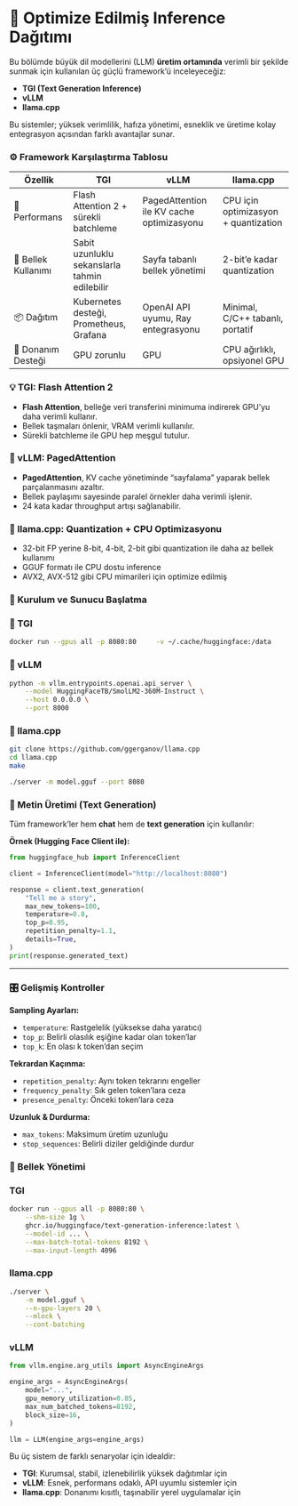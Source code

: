 
# 🚀 Optimize Edilmiş Inference Dağıtımı

Bu bölümde büyük dil modellerini (LLM) **üretim ortamında** verimli bir şekilde sunmak için kullanılan üç güçlü framework’ü inceleyeceğiz:

- **TGI (Text Generation Inference)**
- **vLLM**
- **llama.cpp**

Bu sistemler; yüksek verimlilik, hafıza yönetimi, esneklik ve üretime kolay entegrasyon açısından farklı avantajlar sunar.



### ⚙️ Framework Karşılaştırma Tablosu

| Özellik | TGI | vLLM | llama.cpp |
|--------|-----|------|-----------|
| 🚀 Performans | Flash Attention 2 + sürekli batchleme | PagedAttention ile KV cache optimizasyonu | CPU için optimizasyon + quantization |
| 🧠 Bellek Kullanımı | Sabit uzunluklu sekanslarla tahmin edilebilir | Sayfa tabanlı bellek yönetimi | 2-bit’e kadar quantization |
| 📦 Dağıtım | Kubernetes desteği, Prometheus, Grafana | OpenAI API uyumu, Ray entegrasyonu | Minimal, C/C++ tabanlı, portatif |
| 🧱 Donanım Desteği | GPU zorunlu | GPU | CPU ağırlıklı, opsiyonel GPU |



### 💡 TGI: Flash Attention 2

- **Flash Attention**, belleğe veri transferini minimuma indirerek GPU’yu daha verimli kullanır.
- Bellek taşmaları önlenir, VRAM verimli kullanılır.
- Sürekli batchleme ile GPU hep meşgul tutulur.



### 🔁 vLLM: PagedAttention

- **PagedAttention**, KV cache yönetiminde “sayfalama” yaparak bellek parçalanmasını azaltır.
- Bellek paylaşımı sayesinde paralel örnekler daha verimli işlenir.
- 24 kata kadar throughput artışı sağlanabilir.



### 🧮 llama.cpp: Quantization + CPU Optimizasyonu

- 32-bit FP yerine 8-bit, 4-bit, 2-bit gibi quantization ile daha az bellek kullanımı
- GGUF formatı ile CPU dostu inference
- AVX2, AVX-512 gibi CPU mimarileri için optimize edilmiş



### 🧪 Kurulum ve Sunucu Başlatma

### 🔹 TGI

```bash
docker run --gpus all -p 8080:80     -v ~/.cache/huggingface:/data     ghcr.io/huggingface/text-generation-inference:latest     --model-id HuggingFaceTB/SmolLM2-360M-Instruct
```

### 🔹 vLLM

```bash
python -m vllm.entrypoints.openai.api_server \
    --model HuggingFaceTB/SmolLM2-360M-Instruct \
    --host 0.0.0.0 \
    --port 8000
```

### 🔹 llama.cpp

```bash
git clone https://github.com/ggerganov/llama.cpp
cd llama.cpp
make

./server -m model.gguf --port 8080
```



### 🧵 Metin Üretimi (Text Generation)

Tüm framework’ler hem **chat** hem de **text generation** için kullanılır:

**Örnek (Hugging Face Client ile):**

```python
from huggingface_hub import InferenceClient

client = InferenceClient(model="http://localhost:8080")

response = client.text_generation(
    "Tell me a story",
    max_new_tokens=100,
    temperature=0.8,
    top_p=0.95,
    repetition_penalty=1.1,
    details=True,
)
print(response.generated_text)
```

---

### 🎛️ Gelişmiş Kontroller

**Sampling Ayarları:**

- `temperature`: Rastgelelik (yüksekse daha yaratıcı)
- `top_p`: Belirli olasılık eşiğine kadar olan token’lar
- `top_k`: En olası k token’dan seçim

**Tekrardan Kaçınma:**

- `repetition_penalty`: Aynı token tekrarını engeller
- `frequency_penalty`: Sık gelen token’lara ceza
- `presence_penalty`: Önceki token’lara ceza

**Uzunluk & Durdurma:**

- `max_tokens`: Maksimum üretim uzunluğu
- `stop_sequences`: Belirli diziler geldiğinde durdur



### 💾 Bellek Yönetimi

### TGI

```bash
docker run --gpus all -p 8080:80 \
    --shm-size 1g \
    ghcr.io/huggingface/text-generation-inference:latest \
    --model-id ... \
    --max-batch-total-tokens 8192 \
    --max-input-length 4096
```

### llama.cpp

```bash
./server \
    -m model.gguf \
    --n-gpu-layers 20 \
    --mlock \
    --cont-batching
```

### vLLM

```python
from vllm.engine.arg_utils import AsyncEngineArgs

engine_args = AsyncEngineArgs(
    model="...",
    gpu_memory_utilization=0.85,
    max_num_batched_tokens=8192,
    block_size=16,
)

llm = LLM(engine_args=engine_args)
```

Bu üç sistem de farklı senaryolar için idealdir:

- **TGI**: Kurumsal, stabil, izlenebilirlik yüksek dağıtımlar için
- **vLLM**: Esnek, performans odaklı, API uyumlu sistemler için
- **llama.cpp**: Donanımı kısıtlı, taşınabilir yerel uygulamalar için

